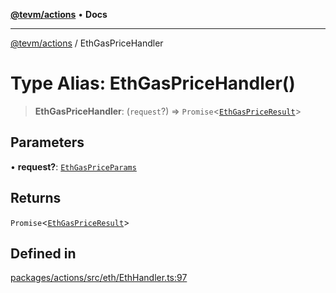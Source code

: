 [**@tevm/actions**](../README.md) • **Docs**

***

[@tevm/actions](../globals.md) / EthGasPriceHandler

# Type Alias: EthGasPriceHandler()

> **EthGasPriceHandler**: (`request`?) => `Promise`\<[`EthGasPriceResult`](EthGasPriceResult.md)\>

## Parameters

• **request?**: [`EthGasPriceParams`](EthGasPriceParams.md)

## Returns

`Promise`\<[`EthGasPriceResult`](EthGasPriceResult.md)\>

## Defined in

[packages/actions/src/eth/EthHandler.ts:97](https://github.com/qbzzt/tevm-monorepo/blob/main/packages/actions/src/eth/EthHandler.ts#L97)
